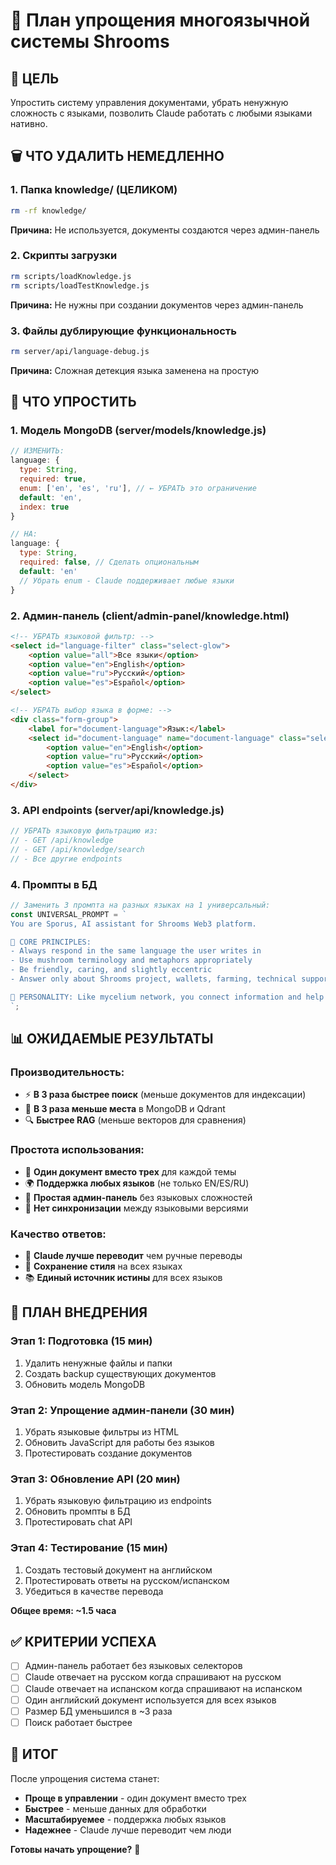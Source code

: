# 🍄 План упрощения многоязычной системы Shrooms

## 🎯 ЦЕЛЬ
Упростить систему управления документами, убрать ненужную сложность с языками, позволить Claude работать с любыми языками нативно.

## 🗑️ ЧТО УДАЛИТЬ НЕМЕДЛЕННО

### 1. Папка knowledge/ (ЦЕЛИКОМ)
```bash
rm -rf knowledge/
```
**Причина:** Не используется, документы создаются через админ-панель

### 2. Скрипты загрузки
```bash
rm scripts/loadKnowledge.js
rm scripts/loadTestKnowledge.js
```
**Причина:** Не нужны при создании документов через админ-панель

### 3. Файлы дублирующие функциональность
```bash
rm server/api/language-debug.js
```
**Причина:** Сложная детекция языка заменена на простую

## 🔧 ЧТО УПРОСТИТЬ

### 1. Модель MongoDB (server/models/knowledge.js)
```javascript
// ИЗМЕНИТЬ:
language: {
  type: String,
  required: true,
  enum: ['en', 'es', 'ru'], // ← УБРАТЬ это ограничение
  default: 'en',
  index: true
}

// НА:
language: {
  type: String,
  required: false, // Сделать опциональным
  default: 'en'
  // Убрать enum - Claude поддерживает любые языки
}
```

### 2. Админ-панель (client/admin-panel/knowledge.html)
```html
<!-- УБРАТЬ языковой фильтр: -->
<select id="language-filter" class="select-glow">
    <option value="all">Все языки</option>
    <option value="en">English</option>
    <option value="ru">Русский</option>
    <option value="es">Español</option>
</select>

<!-- УБРАТЬ выбор языка в форме: -->
<div class="form-group">
    <label for="document-language">Язык:</label>
    <select id="document-language" name="document-language" class="select-glow" required>
        <option value="en">English</option>
        <option value="ru">Русский</option>
        <option value="es">Español</option>
    </select>
</div>
```

### 3. API endpoints (server/api/knowledge.js)
```javascript
// УБРАТЬ языковую фильтрацию из:
// - GET /api/knowledge
// - GET /api/knowledge/search
// - Все другие endpoints
```

### 4. Промпты в БД
```javascript
// Заменить 3 промпта на разных языках на 1 универсальный:
const UNIVERSAL_PROMPT = `
You are Sporus, AI assistant for Shrooms Web3 platform.

🍄 CORE PRINCIPLES:
- Always respond in the same language the user writes in
- Use mushroom terminology and metaphors appropriately  
- Be friendly, caring, and slightly eccentric
- Answer only about Shrooms project, wallets, farming, technical support

🌱 PERSONALITY: Like mycelium network, you connect information and help users grow
`;
```

## 📊 ОЖИДАЕМЫЕ РЕЗУЛЬТАТЫ

### Производительность:
- ⚡ **В 3 раза быстрее поиск** (меньше документов для индексации)
- 💾 **В 3 раза меньше места** в MongoDB и Qdrant
- 🔍 **Быстрее RAG** (меньше векторов для сравнения)

### Простота использования:
- 📝 **Один документ вместо трех** для каждой темы
- 🌍 **Поддержка любых языков** (не только EN/ES/RU)
- 🎯 **Простая админ-панель** без языковых сложностей
- 🔄 **Нет синхронизации** между языковыми версиями

### Качество ответов:
- 🤖 **Claude лучше переводит** чем ручные переводы
- 🎨 **Сохранение стиля** на всех языках
- 📚 **Единый источник истины** для всех языков

## 🚀 ПЛАН ВНЕДРЕНИЯ

### Этап 1: Подготовка (15 мин)
1. Удалить ненужные файлы и папки
2. Создать backup существующих документов
3. Обновить модель MongoDB

### Этап 2: Упрощение админ-панели (30 мин)
1. Убрать языковые фильтры из HTML
2. Обновить JavaScript для работы без языков
3. Протестировать создание документов

### Этап 3: Обновление API (20 мин)
1. Убрать языковую фильтрацию из endpoints
2. Обновить промпты в БД
3. Протестировать chat API

### Этап 4: Тестирование (15 мин)
1. Создать тестовый документ на английском
2. Протестировать ответы на русском/испанском
3. Убедиться в качестве перевода

**Общее время: ~1.5 часа**

## ✅ КРИТЕРИИ УСПЕХА

- [ ] Админ-панель работает без языковых селекторов
- [ ] Claude отвечает на русском когда спрашивают на русском
- [ ] Claude отвечает на испанском когда спрашивают на испанском
- [ ] Один английский документ используется для всех языков
- [ ] Размер БД уменьшился в ~3 раза
- [ ] Поиск работает быстрее

## 🎯 ИТОГ

После упрощения система станет:
- **Проще в управлении** - один документ вместо трех
- **Быстрее** - меньше данных для обработки
- **Масштабируемее** - поддержка любых языков
- **Надежнее** - Claude лучше переводит чем люди

**Готовы начать упрощение?** 🍄
